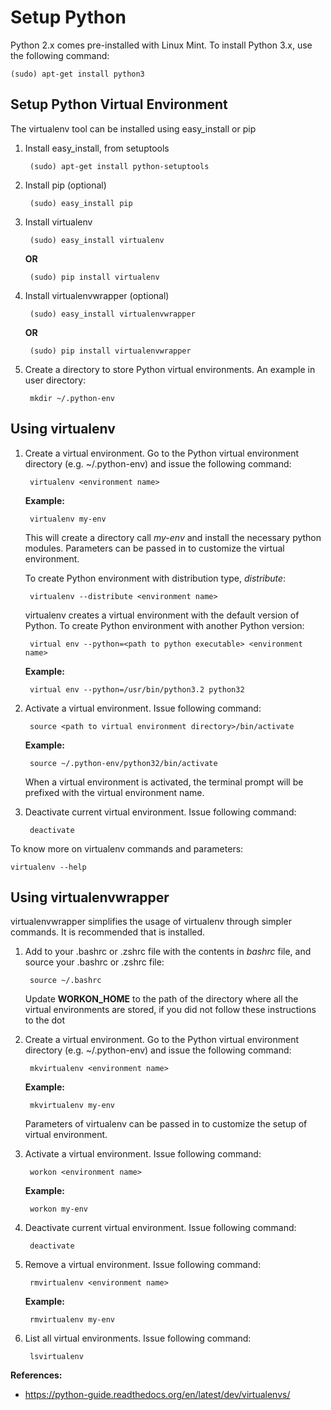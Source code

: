 Setup Python
============

Python 2.x comes pre-installed with Linux Mint. To install Python 3.x, use the following command:

	(sudo) apt-get install python3


Setup Python Virtual Environment
---------------------------------

The virtualenv tool can be installed using easy_install or pip

1. Install easy_install, from setuptools

		(sudo) apt-get install python-setuptools


2. Install pip (optional)

		(sudo) easy_install pip


3. Install virtualenv

		(sudo) easy_install virtualenv


	**OR**

		(sudo) pip install virtualenv


4. Install virtualenvwrapper (optional)

		(sudo) easy_install virtualenvwrapper


	**OR**

		(sudo) pip install virtualenvwrapper


5. Create a directory to store Python virtual environments. An example in user directory:

		mkdir ~/.python-env


Using virtualenv
-----------------

1. Create a virtual environment. Go to the Python virtual environment directory (e.g. ~/.python-env) and issue the following command:

		virtualenv <environment name>


	**Example:**

		virtualenv my-env


	This will create a directory call _my-env_ and install the necessary python modules. Parameters can be passed in to customize the virtual environment.

	To create Python environment with distribution type, _distribute_:

		virtualenv --distribute <environment name>


	virtualenv creates a virtual environment with the default version of Python. To create Python environment with another Python version:

		virtual env --python=<path to python executable> <environment name>


	**Example:**

		virtual env --python=/usr/bin/python3.2 python32


2. Activate a virtual environment. Issue following command:

		source <path to virtual environment directory>/bin/activate


	**Example:**

		source ~/.python-env/python32/bin/activate


	When a virtual environment is activated, the terminal prompt will be prefixed with the virtual environment name.

3. Deactivate current virtual environment. Issue following command:

		deactivate



To know more on virtualenv commands and parameters:

	virtualenv --help


Using virtualenvwrapper
-----------------------

virtualenvwrapper simplifies the usage of virtualenv through simpler commands. It is recommended that is installed.

1. Add to your .bashrc or .zshrc file with the contents in _bashrc_ file, and source your .bashrc or .zshrc file:

		source ~/.bashrc

	Update **WORKON_HOME** to the path of the directory where all the virtual environments are stored, if you did not follow these instructions to the dot


2. Create a virtual environment. Go to the Python virtual environment directory (e.g. ~/.python-env) and issue the following command:

		mkvirtualenv <environment name>


	**Example:**

		mkvirtualenv my-env


	Parameters of virtualenv can be passed in to customize the setup of virtual environment.


2. Activate a virtual environment. Issue following command:

		workon <environment name>


	**Example:**

		workon my-env


3. Deactivate current virtual environment. Issue following command:

		deactivate


4. Remove a virtual environment. Issue following command:

		rmvirtualenv <environment name>


	**Example:**

		rmvirtualenv my-env


5. List all virtual environments. Issue following command:

		lsvirtualenv


**References:**
* https://python-guide.readthedocs.org/en/latest/dev/virtualenvs/

